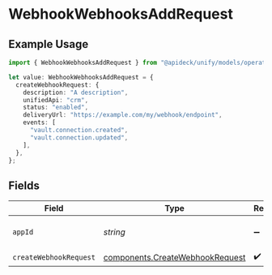 # WebhookWebhooksAddRequest

## Example Usage

```typescript
import { WebhookWebhooksAddRequest } from "@apideck/unify/models/operations";

let value: WebhookWebhooksAddRequest = {
  createWebhookRequest: {
    description: "A description",
    unifiedApi: "crm",
    status: "enabled",
    deliveryUrl: "https://example.com/my/webhook/endpoint",
    events: [
      "vault.connection.created",
      "vault.connection.updated",
    ],
  },
};
```

## Fields

| Field                                                                              | Type                                                                               | Required                                                                           | Description                                                                        | Example                                                                            |
| ---------------------------------------------------------------------------------- | ---------------------------------------------------------------------------------- | ---------------------------------------------------------------------------------- | ---------------------------------------------------------------------------------- | ---------------------------------------------------------------------------------- |
| `appId`                                                                            | *string*                                                                           | :heavy_minus_sign:                                                                 | The ID of your Unify application                                                   | dSBdXd2H6Mqwfg0atXHXYcysLJE9qyn1VwBtXHX                                            |
| `createWebhookRequest`                                                             | [components.CreateWebhookRequest](../../models/components/createwebhookrequest.md) | :heavy_check_mark:                                                                 | N/A                                                                                |                                                                                    |